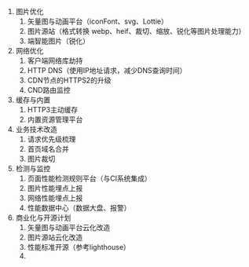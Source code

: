 1. 图片优化
	1. 矢量图与动画平台（iconFont、svg、Lottie）
	2. 图片源站（格式转换 webp、heif、裁切、缩放、锐化等图片处理能力）
	3. 端智能图片（锐化）
2. 网络优化
	1. 客户端网络库劫持
	2. HTTP DNS（使用IP地址请求，减少DNS查询时间）
	3. CDN节点的HTTPS2的升级
	4. CND路由监控
3. 缓存与内置
	1. HTTP3主动缓存
	2. 内置资源管理平台
4. 业务技术改造
	1. 请求优先级梳理
	2. 首页域名合并
	3. 图片裁切
5. 检测与监控
	1. 页面性能检测规则平台（与CI系统集成）
	2. 图片性能埋点上报
	3. 网络性能埋点上报
	4. 性能数据中心（数据大盘、报警）
6. 商业化与开源计划
	1. 矢量图与动画平台云化改造
	2. 图片源站云化改造
	3. 性能标准开源（参考lighthouse）
	4. 